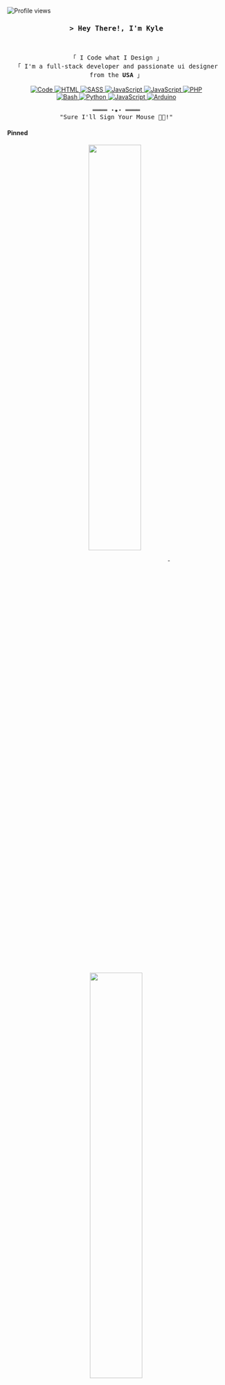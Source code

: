 <!-- LEAVE A STAR, IF YOU LIKE IT ! -->

<!-- Profile Views Counter -->
![Profile views](https://gpvc.arturio.dev/Kytixo?v=3)

<!-- Intro  -->
<h3 align="center">
        <samp>&gt; Hey There!, I'm 
                <b>Kyle</b>
        </samp>
</h3>
<br>

<p align="center">
        <!-- Organisation  -->
        <samp>
                「 I Code what I Design 」
                <br>
                「 I'm a full-stack developer and passionate ui designer from the <b>USA</b> 」
                <br>
                <br>
        </samp>
        <!-- Programming Languages -->
        <!-- Code logo -->
        <a href="https://github.com/kytixo?tab=repositories" target="_blank"><img alt="Code"
                        src="https://img.shields.io/badge/-code-000000?style=flat-square&logo=Plex&logoColor=white">
        </a>
        <!-- HTML -->
        <a href="https://github.com/kytixo?tab=repositories" target="_blank"><img alt="HTML"
                        src="https://img.shields.io/badge/-HTML-E34F26?style=flat-square&logo=HTML5&logoColor=white">
        </a>
        <!-- SASS  -->
        <a href="https://github.com/kytixo?tab=repositories" target="_blank"><img alt="SASS"
                        src="https://img.shields.io/badge/-SASS-CC6699?style=flat-square&logo=SASS&logoColor=white">
        </a>
        <!-- React -->
        <a href="https://github.com/kytixo?tab=repositories" target="_blank"><img alt="JavaScript"
                        src="https://img.shields.io/badge/-ReactJs-61DAFB?logo=react&logoColor=white&style=flat-square">
        </a>
        <!-- Node -->
        <a href="https://github.com/kytixo?tab=repositories" target="_blank"><img alt="JavaScript"
                        src="https://img.shields.io/badge/-Node.js-339933?logo=Node.js&logoColor=white&style=flat-square">
        </a>
        <!-- PHP -->
        <a href="https://github.com/kytixo?tab=repositories" target="_blank"><img alt="PHP"
                        src="https://img.shields.io/badge/-PHP-777bb4?logo=PHP&logoColor=white&style=flat-square">
        </a>
        <br>
        <!-- Bash -->
        <a href="https://github.com/kytixo?tab=repositories" target="_blank"><img alt="Bash"
                        src="https://img.shields.io/badge/-Bash-4EAA25?style=flat-square&logo=GNU%20Bash&logoColor=white">
        </a>
        <!-- Python -->
        <a href="https://github.com/kytixo?tab=repositories" target="_blank"><img alt="Python"
                        src="https://img.shields.io/badge/-Python-3776AB?style=flat-square&logo=Python&logoColor=white">
        </a>
        <!-- Raspberry Pi -->
        <a href="https://github.com/kytixo?tab=repositories" target="_blank"><img alt="JavaScript"
                        src="https://img.shields.io/badge/-Raspberry%20Pi-A22846?logo=RaspberryPi&logoColor=white&style=flat-square">
        </a>
        <!-- Arduino -->
        <a href="https://github.com/kytixo?tab=repositories" target="_blank"><img alt="Arduino"
                        src="https://img.shields.io/badge/-Arduino-00979D?style=flat-square&logo=Arduino&logoColor=white">
        </a>
</p>

<!-- Footer -->
<samp>
    <p align="center">
        ════ ⋆★⋆ ════
        <br>
        "Sure I'll Sign Your Mouse 👨‍💻!"
    </p>
</samp>

<!-- Pinned Repositories -->
#### Pinned

<p align="center">
<a href="https://github.com/KyTiXo/BSC-Node-Block-Monitor">
<img width='49%' align="center"src="https://github-readme-stats.vercel.app/api/pin/?username=kytixo&repo=BSC-Node-Block-Monitor&border_color=02D892&bg_color=0D1117&title_color=C9D1D9&text_color=8B949E&icon_color=02D892" />
</a>
<span>&nbsp;</span>
<a href="https://github.com/KyTiXo/SPA-HTML5-Boilerplate-FontAwesome-MDBootstrap-CSS-JS">
<img width='49%' align="center"src="https://github-readme-stats.vercel.app/api/pin/?username=kytixo&repo=SPA-HTML5-Boilerplate-FontAwesome-MDBootstrap-CSS-JS&border_color=02D892&bg_color=0D1117&title_color=C9D1D9&text_color=8B949E&icon_color=02D893" />
</a>
</p>
